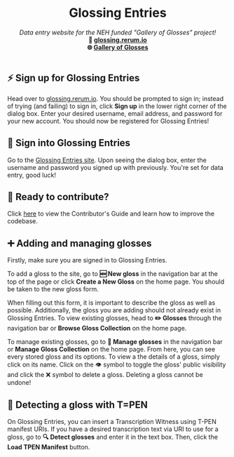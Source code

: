 <div align="center">
<h1>Glossing Entries</h1>
<i>Data entry website for the NEH funded "Gallery of Glosses" project! </i>
<br />
<b>📎 <a href="https://glossing.rerum.io">glossing.rerum.io</a></b><br />
<b>🌐 <a href="https://gog-public-site.vercel.app/">Gallery of Glosses</a></b>
</div>

<br />
<h2>⚡ Sign up for Glossing Entries</h2>
<p> Head over to <a href="https://glossing.rerum.io">glossing.rerum.io</a>. You should be prompted to sign in; instead of trying (and failing) to sign in, click <b>Sign up</b> in the lower right corner of the dialog box. Enter your desired username, email address, and password for your new account. You should now be registered for Glossing Entries!</p>
<h2>🔑 Sign into Glossing Entries</h2>
<p>Go to the <a href="https://glossing.rerum.io">Glossing Entries site</a>. Upon seeing the dialog box, enter the username and password you signed up with previously. You're set for data entry, good luck!</p>
<h2>🤝 Ready to contribute?</h2>
<p>Click <a href="https://github.com/CenterForDigitalHumanities/glossing-entries/blob/main/CONTRIBUTING.md">here</a> to view the Contributor's Guide and learn how to improve the codebase.</p>

<h2>➕ Adding and managing glosses</h2>
<p>Firstly, make sure you are signed in to Glossing Entries. </p>

<p>To add a gloss to the site, go to <b>🆕 New gloss</b> in the navigation bar at the top of the page or click <b>Create a New Gloss</b> on the home page. You should be taken to the new gloss form.</p>

<p>When filling out this form, it is important to describe the gloss as well as possible. Additionally, the gloss you are adding should not already exist in Glossing Entries. To view existing glosses, head to <b>✏️ Glosses</b> through the navigation bar or <b>Browse Gloss Collection</b> on the home page.</p>

<p>To manage existing glosses, go to <b>💾 Manage glosses</b> in the navigation bar or <b>Manage Gloss Collection</b> on the home page. From here, you can see every stored gloss and its options. To view a the details of a gloss, simply click on its name. Click on the 👁 symbol to toggle the gloss' public visibility and click the ❌ symbol to delete a gloss.<emph> Deleting a gloss cannot be undone!</emph></p>

<h2>🔎 Detecting a gloss with T=PEN</h2>
<p>On Glossing Entries, you can insert a Transcription Witness using T-PEN manifest URIs. If you have a desired transcription text via URI to use for a gloss, go to <b>🔍 Detect glosses</b> and enter it in the text box. Then, click the <b>Load TPEN Manifest</b> button.</p>
<br />